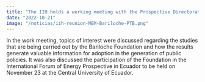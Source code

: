 ```yaml
---
title: "The IIH holds a working meeting with the Prospective Directorate of the Ministry of Energy and Mines, representatives of the Bariloche Foundation of Argentina and the Physikalisch-Technische Bundesanstalt- National Institute of Metrology of the Federal Republic of Germany (PTB)."
date: "2022-10-21"
image: "/noticias/iih-reunion-MEM-Bariloche-PTB.png"
---
```


In the work meeting, topics of interest were discussed regarding the studies that are being carried out by the Bariloche Foundation and how the results generate valuable information for adoption in the generation of public policies. It was also discussed the participation of the Foundation in the International Forum of Energy Prospective in Ecuador to be held on November 23 at the Central University of Ecuador.